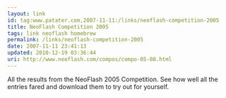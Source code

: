 ```yaml
---
layout: link
id: tag:www.patater.com,2007-11-11:/links/neoflash-competition-2005
title: NeoFlash Competition 2005
tags: link neoflash homebrew
permalink: /links/neoflash-competition-2005
date: 2007-11-11 23:41:13
updated: 2010-12-19 03:36:44
uri: http://www.neoflash.com/compos/compo-05-08.html
---
```

All the results from the NeoFlash 2005 Competition. See how well all the
entries fared and download them to try out for yourself.
